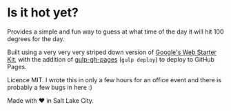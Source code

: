# Is it hot yet?

Provides a simple and fun way to guess at what time of the day it will hit 100 degrees for the day.

Built using a very very very striped down version of [Google's Web Starter Kit](https://developers.google.com/web/tools/starter-kit/), with the addition of [gulp-gh-pages](https://www.npmjs.com/package/gulp-gh-pages) (`gulp deploy`) to deploy to GitHub Pages.

Licence MIT.  I wrote this in only a few hours for an office event and there is probably a few bugs in here :)

Made with :heart: in Salt Lake City.